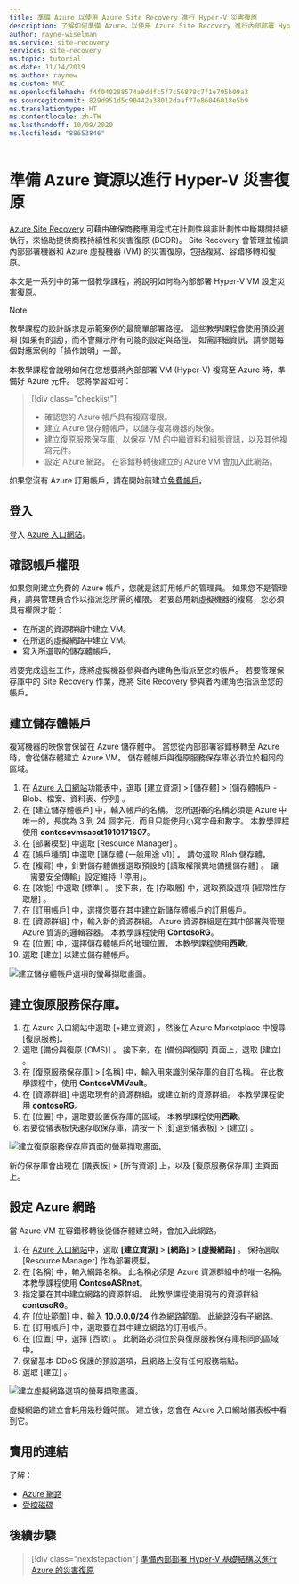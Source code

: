 ```yaml
---
title: 準備 Azure 以使用 Azure Site Recovery 進行 Hyper-V 災害復原
description: 了解如何準備 Azure，以使用 Azure Site Recovery 進行內部部署 Hyper-V VM 的災害復原
author: rayne-wiselman
ms.service: site-recovery
services: site-recovery
ms.topic: tutorial
ms.date: 11/14/2019
ms.author: raynew
ms.custom: MVC
ms.openlocfilehash: f4f040288574a9ddfc5f7c56878c7f1e795b09a3
ms.sourcegitcommit: 829d951d5c90442a38012daaf77e86046018e5b9
ms.translationtype: HT
ms.contentlocale: zh-TW
ms.lasthandoff: 10/09/2020
ms.locfileid: "88653846"
---
```

# <a name="prepare-azure-resources-for-hyper-v-disaster-recovery"></a>準備 Azure 資源以進行 Hyper-V 災害復原

 [Azure Site Recovery](site-recovery-overview.md) 可藉由確保商務應用程式在計劃性與非計劃性中斷期間持續執行，來協助提供商務持續性和災害復原 (BCDR)。 Site Recovery 會管理並協調內部部署機器和 Azure 虛擬機器 (VM) 的災害復原，包括複寫、容錯移轉和復原。

本文是一系列中的第一個教學課程，將說明如何為內部部署 Hyper-V VM 設定災害復原。

> [!NOTE]
> 教學課程的設計訴求是示範案例的最簡單部署路徑。 這些教學課程會使用預設選項 (如果有的話)，而不會顯示所有可能的設定與路徑。 如需詳細資訊，請參閱每個對應案例的「操作說明」一節。

本教學課程會說明如何在您想要將內部部署 VM (Hyper-V) 複寫至 Azure 時，準備好 Azure 元件。 您將學習如何：

> [!div class="checklist"]
> * 確認您的 Azure 帳戶具有複寫權限。
> * 建立 Azure 儲存體帳戶，以儲存複寫機器的映像。
> * 建立復原服務保存庫，以保存 VM 的中繼資料和組態資訊，以及其他複寫元件。
> * 設定 Azure 網路。 在容錯移轉後建立的 Azure VM 會加入此網路。

如果您沒有 Azure 訂用帳戶，請在開始前建立[免費帳戶](https://azure.microsoft.com/pricing/free-trial/)。

## <a name="sign-in"></a>登入

登入 [Azure 入口網站](https://portal.azure.com)。

## <a name="verify-account-permissions"></a>確認帳戶權限

如果您剛建立免費的 Azure 帳戶，您就是該訂用帳戶的管理員。 如果您不是管理員，請與管理員合作以指派您所需的權限。 若要啟用新虛擬機器的複寫，您必須具有權限才能：

- 在所選的資源群組中建立 VM。
- 在所選的虛擬網路中建立 VM。
- 寫入所選取的儲存體帳戶。

若要完成這些工作，應將虛擬機器參與者內建角色指派至您的帳戶。 若要管理保存庫中的 Site Recovery 作業，應將 Site Recovery 參與者內建角色指派至您的帳戶。

## <a name="create-a-storage-account"></a>建立儲存體帳戶

複寫機器的映像會保留在 Azure 儲存體中。 當您從內部部署容錯移轉至 Azure 時，會從儲存體建立 Azure VM。 儲存體帳戶與復原服務保存庫必須位於相同的區域。

1. 在 [Azure 入口網站](https://portal.azure.com)功能表中，選取 [建立資源]   > [儲存體]   > [儲存體帳戶 - Blob、檔案、資料表、佇列]  。
2. 在 [建立儲存體帳戶]  中，輸入帳戶的名稱。  您所選擇的名稱必須是 Azure 中唯一的，長度為 3 到 24 個字元，而且只能使用小寫字母和數字。 本教學課程使用 **contosovmsacct1910171607**。
3. 在 [部署模型]  中選取 [Resource Manager]  。
4. 在 [帳戶種類]  中選取 [儲存體 (一般用途 v1)]  。 請勿選取 Blob 儲存體。
5. 在 [複寫]  中，針對儲存體備援選取預設的 [讀取權限異地備援儲存體]  。 讓「需要安全傳輸」設定維持「停用」。
6. 在 [效能]  中選取 [標準]  。 接下來，在 [存取層]  中，選取預設選項 [經常性存取層]  。
7. 在 [訂用帳戶]  中，選擇您要在其中建立新儲存體帳戶的訂用帳戶。
8. 在 [資源群組]  中，輸入新的資源群組。 Azure 資源群組是在其中部署與管理 Azure 資源的邏輯容器。 本教學課程使用 **ContosoRG**。
9. 在 [位置]  中，選擇儲存體帳戶的地理位置。 本教學課程使用**西歐**。
10. 選取 [建立]  以建立儲存體帳戶。

   ![建立儲存體帳戶選項的螢幕擷取畫面。](media/tutorial-prepare-azure/create-storageacct.png)

## <a name="create-a-recovery-services-vault"></a>建立復原服務保存庫。

1. 在 Azure 入口網站中選取 [+建立資源]  ，然後在 Azure Marketplace 中搜尋 [復原服務]。
2. 選取 [備份與復原 (OMS)]  。 接下來，在 [備份與復原]  頁面上，選取 [建立]  。
1. 在 [復原服務保存庫] > [名稱]  中，輸入用來識別保存庫的自訂名稱。 在此教學課程中，使用 **ContosoVMVault**。
2. 在 [資源群組]  中選取現有的資源群組，或建立新的資源群組。 本教學課程使用 **contosoRG**。
3. 在 [位置]  中，選取要設置保存庫的區域。 本教學課程使用**西歐**。
4. 若要從儀表板快速存取保存庫，請按一下 [釘選到儀表板]   > [建立]  。

![建立復原服務保存庫頁面的螢幕擷取畫面。](./media/tutorial-prepare-azure/new-vault-settings.png)

新的保存庫會出現在 [儀表板]   > [所有資源]  上，以及 [復原服務保存庫]  主頁面上。

## <a name="set-up-an-azure-network"></a>設定 Azure 網路

當 Azure VM 在容錯移轉後從儲存體建立時，會加入此網路。

1. 在 [Azure 入口網站](https://portal.azure.com)中，選取 **[建立資源]**  >  **[網路]**  >  **[虛擬網路]** 。 保持選取 [Resource Manager] 作為部署模型。
2. 在 [名稱]  中，輸入網路名稱。 此名稱必須是 Azure 資源群組中的唯一名稱。 本教學課程使用 **ContosoASRnet**。
3. 指定要在其中建立網路的資源群組。 此教學課程使用現有的資源群組 **contosoRG**。
4. 在 [位址範圍]  中，輸入 **10.0.0.0/24** 作為網路範圍。 此網路沒有子網路。
5. 在 [訂用帳戶]  中，選取要在其中建立網路的訂用帳戶。
6. 在 [位置]  中，選擇 [西歐]  。 此網路必須位於與復原服務保存庫相同的區域中。
7. 保留基本 DDoS 保護的預設選項，且網路上沒有任何服務端點。
8. 選取 [建立]  。

![建立虛擬網路選項的螢幕擷取畫面。](media/tutorial-prepare-azure/create-network.png)

虛擬網路的建立會耗用幾秒鐘時間。 建立後，您會在 Azure 入口網站儀表板中看到它。

## <a name="useful-links"></a>實用的連結

了解：
- [Azure 網路](../virtual-network/virtual-networks-overview.md)
- [受控磁碟](../virtual-machines/managed-disks-overview.md)



## <a name="next-steps"></a>後續步驟

> [!div class="nextstepaction"]
> [準備內部部署 Hyper-V 基礎結構以進行 Azure 的災害復原](hyper-v-prepare-on-premises-tutorial.md)
